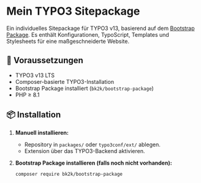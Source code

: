# Mein TYPO3 Sitepackage

Ein individuelles Sitepackage für TYPO3 v13, basierend auf dem [Bootstrap Package](https://github.com/benjaminkott/bootstrap_package). Es enthält Konfigurationen, TypoScript, Templates und Stylesheets für eine maßgeschneiderte Website.

## 🔧 Voraussetzungen

- TYPO3 v13 LTS
- Composer-basierte TYPO3-Installation
- Bootstrap Package installiert (`bk2k/bootstrap-package`)
- PHP ≥ 8.1

## 📦 Installation

1. **Manuell installieren:**
   - Repository in `packages/` oder `typo3conf/ext/` ablegen.
   - Extension über das TYPO3-Backend aktivieren.

2. **Bootstrap Package installieren (falls noch nicht vorhanden):**
   ```bash
   composer require bk2k/bootstrap-package